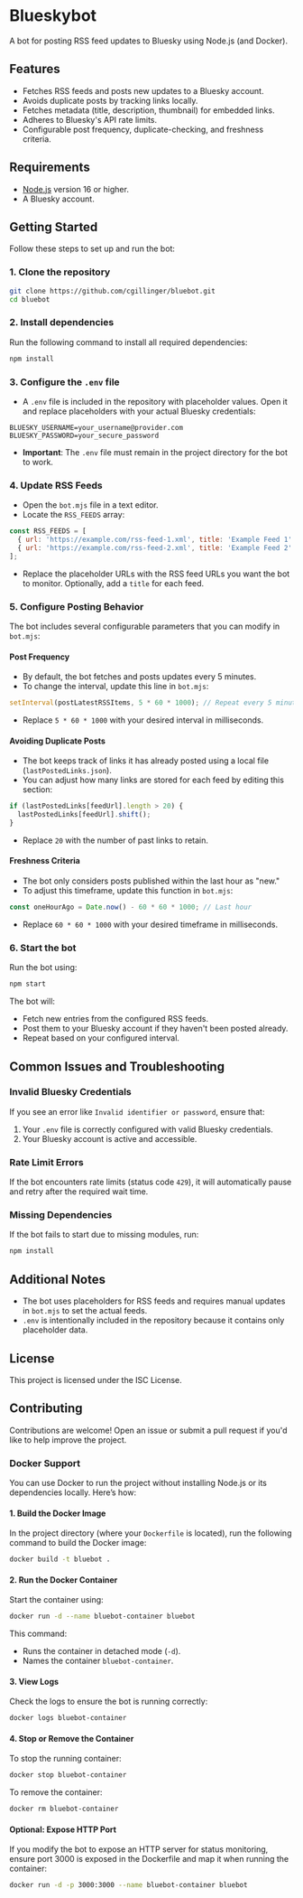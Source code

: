 
# Blueskybot

A bot for posting RSS feed updates to Bluesky using Node.js (and Docker).

## Features
- Fetches RSS feeds and posts new updates to a Bluesky account.
- Avoids duplicate posts by tracking links locally.
- Fetches metadata (title, description, thumbnail) for embedded links.
- Adheres to Bluesky's API rate limits.
- Configurable post frequency, duplicate-checking, and freshness criteria.

## Requirements
- [Node.js](https://nodejs.org/) version 16 or higher.
- A Bluesky account.

## Getting Started

Follow these steps to set up and run the bot:

### 1. Clone the repository
```bash
git clone https://github.com/cgillinger/bluebot.git
cd bluebot
```

### 2. Install dependencies
Run the following command to install all required dependencies:
```bash
npm install
```

### 3. Configure the `.env` file
- A `.env` file is included in the repository with placeholder values. Open it and replace placeholders with your actual Bluesky credentials:
```env
BLUESKY_USERNAME=your_username@provider.com
BLUESKY_PASSWORD=your_secure_password
```
- **Important**: The `.env` file must remain in the project directory for the bot to work.

### 4. Update RSS Feeds
- Open the `bot.mjs` file in a text editor.
- Locate the `RSS_FEEDS` array:
```javascript
const RSS_FEEDS = [
  { url: 'https://example.com/rss-feed-1.xml', title: 'Example Feed 1' },
  { url: 'https://example.com/rss-feed-2.xml', title: 'Example Feed 2' },
];
```
- Replace the placeholder URLs with the RSS feed URLs you want the bot to monitor. Optionally, add a `title` for each feed.

### 5. Configure Posting Behavior
The bot includes several configurable parameters that you can modify in `bot.mjs`:

#### **Post Frequency**
- By default, the bot fetches and posts updates every 5 minutes.
- To change the interval, update this line in `bot.mjs`:
```javascript
setInterval(postLatestRSSItems, 5 * 60 * 1000); // Repeat every 5 minutes
```
- Replace `5 * 60 * 1000` with your desired interval in milliseconds.

#### **Avoiding Duplicate Posts**
- The bot keeps track of links it has already posted using a local file (`lastPostedLinks.json`).
- You can adjust how many links are stored for each feed by editing this section:
```javascript
if (lastPostedLinks[feedUrl].length > 20) {
  lastPostedLinks[feedUrl].shift();
}
```
- Replace `20` with the number of past links to retain.

#### **Freshness Criteria**
- The bot only considers posts published within the last hour as "new."
- To adjust this timeframe, update this function in `bot.mjs`:
```javascript
const oneHourAgo = Date.now() - 60 * 60 * 1000; // Last hour
```
- Replace `60 * 60 * 1000` with your desired timeframe in milliseconds.

### 6. Start the bot
Run the bot using:
```bash
npm start
```

The bot will:
- Fetch new entries from the configured RSS feeds.
- Post them to your Bluesky account if they haven't been posted already.
- Repeat based on your configured interval.

## Common Issues and Troubleshooting

### Invalid Bluesky Credentials
If you see an error like `Invalid identifier or password`, ensure that:
1. Your `.env` file is correctly configured with valid Bluesky credentials.
2. Your Bluesky account is active and accessible.

### Rate Limit Errors
If the bot encounters rate limits (status code `429`), it will automatically pause and retry after the required wait time.

### Missing Dependencies
If the bot fails to start due to missing modules, run:
```bash
npm install
```

## Additional Notes
- The bot uses placeholders for RSS feeds and requires manual updates in `bot.mjs` to set the actual feeds.
- `.env` is intentionally included in the repository because it contains only placeholder data.

## License
This project is licensed under the ISC License.

## Contributing
Contributions are welcome! Open an issue or submit a pull request if you'd like to help improve the project.


### Docker Support

You can use Docker to run the project without installing Node.js or its dependencies locally. Here’s how:

#### 1. Build the Docker Image
In the project directory (where your `Dockerfile` is located), run the following command to build the Docker image:
```bash
docker build -t bluebot .
```

#### 2. Run the Docker Container
Start the container using:
```bash
docker run -d --name bluebot-container bluebot
```
This command:
- Runs the container in detached mode (`-d`).
- Names the container `bluebot-container`.

#### 3. View Logs
Check the logs to ensure the bot is running correctly:
```bash
docker logs bluebot-container
```

#### 4. Stop or Remove the Container
To stop the running container:
```bash
docker stop bluebot-container
```
To remove the container:
```bash
docker rm bluebot-container
```

#### Optional: Expose HTTP Port
If you modify the bot to expose an HTTP server for status monitoring, ensure port 3000 is exposed in the Dockerfile and map it when running the container:
```bash
docker run -d -p 3000:3000 --name bluebot-container bluebot
```
